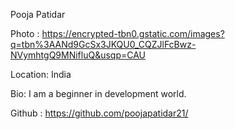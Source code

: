 Pooja Patidar

Photo : https://encrypted-tbn0.gstatic.com/images?q=tbn%3AANd9GcSx3JKQU0_CQZJlFcBwz-NVymhtgQ9MNifluQ&usqp=CAU

Location: India

Bio: I am a beginner in development world.

Github : https://github.com/poojapatidar21/
